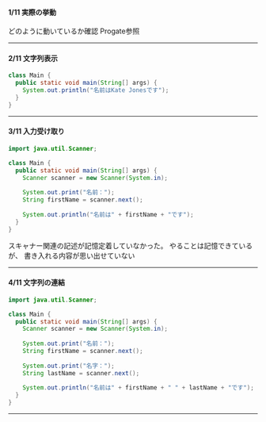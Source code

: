#### 1/11 実際の挙動
どのように動いているか確認
Progate参照
***

#### 2/11 文字列表示
```java
class Main {
  public static void main(String[] args) {
    System.out.println("名前はKate Jonesです");
  }
}

```

***
#### 3/11 入力受け取り
```java
import java.util.Scanner;

class Main {
  public static void main(String[] args) {
    Scanner scanner = new Scanner(System.in);
    
    System.out.print("名前：");
    String firstName = scanner.next();
    
    System.out.println("名前は" + firstName + "です");
  }
}

```

スキャナー関連の記述が記憶定着していなかった。
やることは記憶できているが、
書き入れる内容が思い出せていない
***
#### 4/11 文字列の連結
```java
import java.util.Scanner;

class Main {
  public static void main(String[] args) {
    Scanner scanner = new Scanner(System.in);
    
    System.out.print("名前：");
    String firstName = scanner.next();
    
    System.out.print("名字：");
    String lastName = scanner.next();
    
    System.out.println("名前は" + firstName + " " + lastName + "です");
  }
}

```

***
